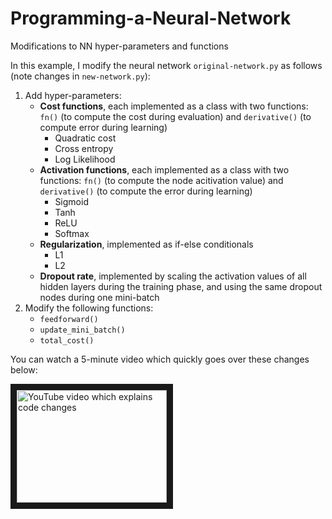 # Programming-a-Neural-Network
Modifications to NN hyper-parameters and functions

In this example, I modify the neural network `original-network.py` as follows (note changes in `new-network.py`):

1. Add hyper-parameters:
   + **Cost functions**, each implemented as a class with two functions: `fn()` (to compute the cost during evaluation) and `derivative()` (to compute error during learning)
      - Quadratic cost
      - Cross entropy
      - Log Likelihood
   + **Activation functions**, each implemented as a class with two functions: `fn()` (to compute the node acitivation value) and `derivative()` (to compute the error during learning)
      - Sigmoid
      - Tanh
      - ReLU
      - Softmax
   + **Regularization**, implemented as if-else conditionals
      - L1
      - L2
   + **Dropout rate**, implemented by scaling the activation values of all hidden layers during the training phase, and using the same dropout nodes during one mini-batch
2. Modify the following functions:
   + `feedforward()`
   + `update_mini_batch()`
   + `total_cost()`
  
  You can watch a 5-minute video which quickly goes over these changes below:
  
  <a href="http://www.youtube.com/watch?feature=player_embedded&v=VAZY6IwcwKI
" target="_blank"><img src="http://img.youtube.com/vi/VAZY6IwcwKI/0.jpg" 
alt="YouTube video which explains code changes" width="240" height="180" border="10" /></a>
  
  
